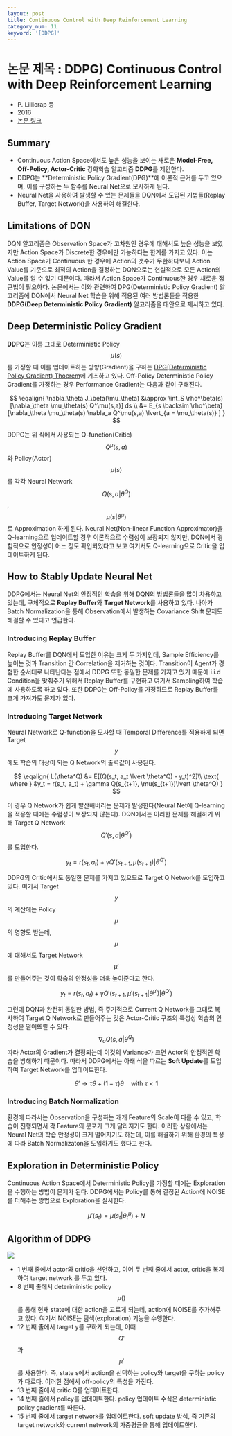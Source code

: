 ```yaml
---
layout: post
title: Continuous Control with Deep Reinforcement Learning
category_num: 11
keyword: '[DDPG]'
---
```


# 논문 제목 : DDPG) Continuous Control with Deep Reinforcement Learning

- P. Lillicrap 등
- 2016
- [논문 링크](<https://arxiv.org/abs/1509.02971>)

## Summary

- Continuous Action Space에서도 높은 성능을 보이는 새로운 **Model-Free, Off-Policy, Actor-Critic** 강화학습 알고리즘 **DDPG**를 제안한다.
- DDPG는 **Deterministic Policy Gradient(DPG)**에 이론적 근거를 두고 있으며, 이를 구성하는 두 함수를 Neural Net으로 모사하게 된다.
- Neural Net을 사용하여 발생할 수 있는 문제들을 DQN에서 도입된 기법들(Replay Buffer, Target Network)을 사용하여 해결한다.

## Limitations of DQN

DQN 알고리즘은 Observation Space가 고차원인 경우에 대해서도 높은 성능을 보였지만 Action Space가 Discrete한 경우에만 가능하다는 한계를 가지고 있다. 이는 Action Space가 Continuous 한 경우에 Action의 갯수가 무한하다보니 Action Value를 기준으로 최적의 Action을 결정하는 DQN으로는 현실적으로 모든 Action의 Value를 알 수 없기 때문이다. 따라서 Action Space가 Continuous한 경우 새로운 접근법이 필요하다. 논문에서는 이와 관련하여 DPG(Deterministic Policy Gradient) 알고리즘에 DQN에서 Neural Net 학습을 위해 적용된 여러 방법론들을 적용한 **DDPG(Deep Deterministic Policy Gradient)** 알고리즘을 대안으로 제시하고 있다.

## Deep Deterministic Policy Gradient

**DDPG**는 이름 그대로 Deterministic Policy $$\mu(s)$$를 가정할 때 이를 업데이트하는 방향(Gradient)을 구하는 [DPG(Deterministic Policy Gradient) Thoerem](<http://proceedings.mlr.press/v32/silver14.pdf?CFID=6293331&CFTOKEN=eaaee2b6cc8c9889-7610350E-DCAB-7633-E69F572DC210F301>)에 기초하고 있다. Off-Policy Deterministic Policy Gradient를 가정하는 경우 Performance Gradient는 다음과 같이 구해진다.

$$
\eqalign{
\nabla_\theta J_\beta(\mu_\theta) &\approx \int_S \rho^\beta(s) [\nabla_\theta \mu_\theta(s) Q^\mu(s,a)] ds \\
&= E_{s \backsim \rho^\beta} [\nabla_\theta \mu_\theta(s) \nabla_a Q^\mu(s,a) \lvert_{a = \mu_\theta(s)} ]
}
$$

DDPG는 위 식에서 사용되는 Q-function(Critic) $$Q^\mu(s,a)$$와 Policy(Actor) $$\mu(s)$$를 각각 Neural Network $$Q(s,a \lvert \theta^Q)$$, $$\mu(s \lvert \theta^\mu)$$로 Approximation 하게 된다. Neural Net(Non-linear Function Approximator)을 Q-learning으로 업데이트할 경우 이론적으로 수렴성이 보장되지 않지만, DQN에서 경험적으로 안정성이 어느 정도 확인되었다고 보고 여기서도 Q-learning으로 Critic을 업데이트하게 된다.

## How to Stably Update Neural Net

DDPG에서는 Neural Net의 안정적인 학습을 위해 DQN의 방법론들을 많이 차용하고 있는데, 구체적으로 **Replay Buffer**와 **Target Network**를 사용하고 있다. 나아가 Batch Normalization을 통해 Observation에서 발생하는 Covariance Shift 문제도 해결할 수 있다고 언급한다.

### Introducing Replay Buffer

Replay Buffer를 DQN에서 도입한 이유는 크게 두 가지인데, Sample Efficiency를 높이는 것과 Transition 간 Correlation을 제거하는 것이다. Transition이 Agent가 경험한 순서대로 나타난다는 점에서 DDPG 또한 동일한 문제를 가지고 있기 때문에 i.i.d Condition을 맞춰주기 위해서 Replay Buffer를 구현하고 여기서 Sampling하여 학습에 사용하도록 하고 있다. 또한 DDPG는 Off-Policy를 가정하므로 Replay Buffer를 크게 가져가도 문제가 없다.

### Introducing Target Network

Neural Network로 Q-function을 모사할 때 Temporal Difference를 적용하게 되면 Target $$y$$에도 학습의 대상이 되는 Q Network의 출력값이 사용된다.

$$
\eqalign{
L(\theta^Q) &= E[(Q(s_t, a_t \lvert \theta^Q) - y_t)^2]\\
\text{ where } &y_t = r(s_t, a_t) + \gamma Q(s_{t+1}, \mu(s_{t+1})\lvert \theta^Q)
}
$$

이 경우 Q Network가 쉽게 발산해버리는 문제가 발생한다(Neural Net에 Q-learning을 적용할 때에는 수렴성이 보장되지 않는다). DQN에서는 이러한 문제를 해결하기 위해 Target Q Network $$Q'(s,a \lvert \theta^{Q'})$$를 도입한다.

$$
y_t = r(s_t, a_t) + \gamma Q'(s_{t+1}, \mu(s_{t+1})\lvert \theta^{Q'})
$$

DDPG의 Critic에서도 동일한 문제를 가지고 있으므로 Target Q Network를 도입하고 있다. 여기서 Target $$y$$의 계산에는 Policy $$\mu$$의 영향도 받는데, $$\mu$$에 대해서도 Target Network $$\mu'$$를 만들어주는 것이 학습의 안정성을 더욱 높여준다고 한다.

$$
y_t = r(s_t, a_t) + \gamma Q'(s_{t+1}, \mu'(s_{t+1} \lvert \theta^{\mu'})\lvert \theta^{Q'})
$$

그런데 DQN과 완전히 동일한 방법, 즉 주기적으로 Current Q Network를 그대로 복사하여 Target Q Network로 만들어주는 것은 Actor-Critic 구조의 특성상 학습의 안정성을 떨어뜨릴 수 있다. $$\nabla_a Q(s,a \lvert \theta^{Q})$$ 따라 Actor의 Gradient가 결정되는데 이것의 Variance가 크면 Actor의 안정적인 학습을 방해하기 때문이다. 따라서 DDPG에서는 아래 식을 따르는 **Soft Update**를 도입하여 Target Network를 업데이트한다.

$$
\theta' \rightarrow \tau\theta + (1 - \tau) \theta \quad \text{with} \ \tau < 1
$$

### Introducing Batch Normalization

환경에 따라서는 Observation을 구성하는 개개 Feature의 Scale이 다를 수 있고, 학습이 진행되면서 각 Feature의 분포가 크게 달라지기도 한다. 이러한 상황에서는 Neural Net의 학습 안정성이 크게 떨어지기도 하는데, 이를 해결하기 위해 환경의 특성에 따라 Batch Normalizaton을 도입하기도 했다고 한다.

## Exploration in Deterministic Policy

Continuous Action Space에서 Deterministic Policy를 가정할 때에는 Exploration을 수행하는 방법이 문제가 된다. DDPG에서는 Policy를 통해 결정된 Action에 NOISE를 더해주는 방법으로 Exploration을 실시한다.

$$
\mu'(s_t) = \mu (s_t \lvert \theta_t^\mu) + N
$$

## Algorithm of DDPG

<img src="{{site.image_url}}/paper-review/ddpg_algorithm.png">

- 1 번째 줄에서 actor와 critic을 선언하고, 이어 두 번째 줄에서 actor, critic을 복제하여 target network 를 두고 있다.
- 8 번째 줄에서 deteriministic policy $$\mu()$$를 통해 현재 state에 대한 action을 고르게 되는데, action에 NOISE를 추가해주고 있다. 여기서 NOISE는 탐색(exploration) 기능을 수행한다.
- 12 번째 줄에서 target y를 구하게 되는데, 이때 $$Q'$$과 $$\mu'$$를 사용한다. 즉, state s에서 action을 선택하는 policy와 target을 구하는 policy가 다르다. 이러한 점에서 off-policy의 특성을 가진다.
- 13 번째 줄에서 critic Q를 업데이트한다.
- 14 번째 줄에서 policy를 업데이트한다. policy 업데이트 수식은 deterministic policy gradient를 따른다.
- 15 번째 줄에서 target network를 업데이트한다. soft update 방식, 즉 기존의 target network와 current network의 가중평균을 통해 업데이트한다.
